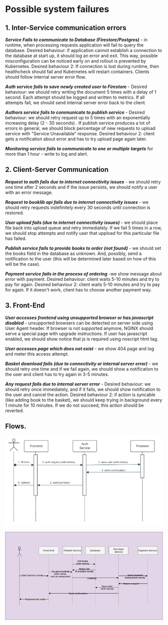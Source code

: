 
# Possible system failures

## 1. Inter-Service communication errors

***Service Fails to communicate to Database (Firestore/Postgres)*** - in runtime, when processing requests application will fail to query the database. Desired behaviour: if application cannot establish a connection to the database at start up, it should log an error and exit. This way, possible misconfiguration can be noticed early on and rollout is prevented by Kubernetes.
Desired behaviour 2: If connection is lost during runtime, then healthcheck should fail and Kubernetes will restart containers. Clients should follow internal server error flow.

***Auth service fails to save newly created user to Firestore*** - Desired behaviour: we should retry writing the document 5 times with a delay of 1 second. Each attempt should be logged and written to metrics. If all attempts fail, we should send internal server error back to the client.

***Authors service fails to communicate to publish service*** - Desired behaviour: we should retry request up to 5 times with an exponentially increasing delay (2 - 30 seconds) . If publish service produces a lot of errors in general, we should block percentage of new requests to upload service with "Service Unavailable" response.
Desired behaviour 2: client gets a notification about error and has to try upload page again later.

***Monitoring service fails to communicate to one or multiple targets*** for more than 1 hour - write to log and alert.

## 2. Client-Server Communication

***Request to auth fails due to internet connectivity issues*** - we should retry one time after 2 seconds and if the issue persists, we should notify a user with an error message.

***Request to booklib api fails due to internet connectivity issues*** - we should retry requests indefinitely every 30 seconds until connection is restored.


***User upload fails (due to internet connectivity issues)*** - we should place file back into upload queue and retry immediately. If we fail 5 times in a row, we should stop attempts and notify user that uppload for this particular file has failed.

***Publish service fails to provide books to order (not found)*** - we should set the books field in the database as unknown. And, possibly, send a notification to the user (this will be determined later based on how of this will be the case).

***Payment service fails in the process of ordering*** -we show message about error with payment.
Desired behaviour: client waits 5-10 minutes and try to pay for again.
Desired behaviour 2: client waits 5-10 minutes and try to pay for again. If it doesn't work, client has to choose another payment way.


## 3. Front-End

***User accesses frontend using unsupported browser or has javascript disabled*** - unsupported browsers can be detected on server side using User Agent header. If browser is not supported anymore, NGINX should serve a special page with upgrade instructions. If user has javascript enabled, we should show notice that js is required using noscript html tag.

***User accesses page which does not exist*** - we show 404 page and log and meter this access attempt.

***Basket download fails (due to connectivity or internal server error)*** - we should retry one time and if we fail again, we should show a notification to the user and client has to try again in 3-5 minutes.

***Any request fails due to internal server error*** - Desired behaviour: we should retry once immediately, and if it fails, we should show notification to the user and cancel the action. 
Desired behaviour 2: if action is syncable (like adding book to the basket), we should keep trying in background every 1 minute for 10 minutes. If we do not succeed, this action should be reverted.

## Flows.

![auth flow](img/auth-flow.png)

![order flow](img/ordering-flow.png)













